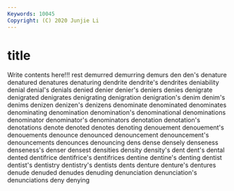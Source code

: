 ```yaml
---
Keywords: 10045
Copyright: (C) 2020 Junjie Li
---
```


# title

Write contents here!!!
rest 
demurred 
demurring 
demurs 
den 
den's
denature 
denatured 
denatures 
denaturing 
dendrite 
dendrite's 
dendrites 
deniability 
denial 
denial's
denials 
denied 
denier 
denier's 
deniers 
denies 
denigrate 
denigrated 
denigrates 
denigrating
denigration 
denigration's 
denim 
denim's 
denims 
denizen 
denizen's 
denizens 
denominate 
denominated
denominates 
denominating 
denomination 
denomination's 
denominational 
denominations 
denominator 
denominator's 
denominators 
denotation
denotation's 
denotations 
denote 
denoted 
denotes 
denoting 
denouement 
denouement's 
denouements 
denounce
denounced 
denouncement 
denouncement's 
denouncements 
denounces 
denouncing 
dens 
dense 
densely 
denseness
denseness's 
denser 
densest 
densities 
density 
density's 
dent 
dent's 
dental 
dented
dentifrice 
dentifrice's 
dentifrices 
dentine 
dentine's 
denting 
dentist 
dentist's 
dentistry 
dentistry's
dentists 
dents 
denture 
denture's 
dentures 
denude 
denuded 
denudes 
denuding 
denunciation
denunciation's 
denunciations 
deny 
denying 

